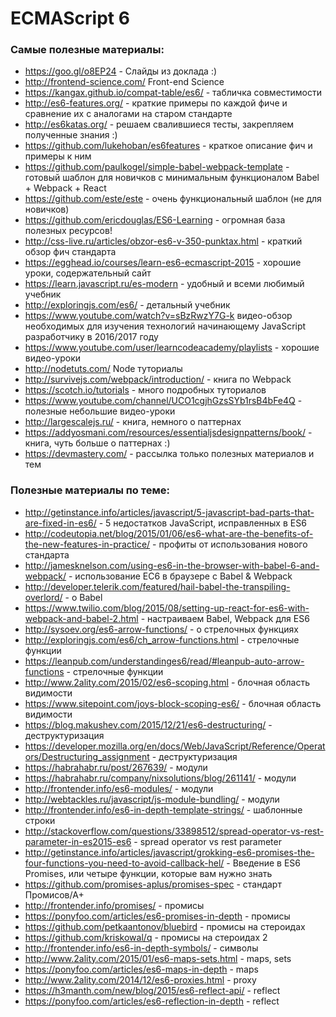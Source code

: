 # ECMAScript 6

### Самые полезные материалы:

* https://goo.gl/o8EP24 - Слайды из доклада :)
* http://frontend-science.com/ Front-end Science
* https://kangax.github.io/compat-table/es6/ - табличка совместимости
* http://es6-features.org/ - краткие примеры по каждой фиче и сравнение их с аналогами на старом стандарте
* http://es6katas.org/ - решаем свалившиеся тесты, закрепляем полученные знания :)
* https://github.com/lukehoban/es6features - краткое описание фич и примеры к ним
* https://github.com/paulkogel/simple-babel-webpack-template - готовый шаблон для новичков с минимальным функционалом Babel + Webpack + React
* https://github.com/este/este - очень функциональный шаблон (не для новичков)
* https://github.com/ericdouglas/ES6-Learning - огромная база полезных ресурсов!
* http://css-live.ru/articles/obzor-es6-v-350-punktax.html - краткий обзор фич стандарта
* https://egghead.io/courses/learn-es6-ecmascript-2015 - хорошие уроки, содержательный сайт
* https://learn.javascript.ru/es-modern - удобный и всеми любимый учебник
* http://exploringjs.com/es6/ - детальный учебник
* https://www.youtube.com/watch?v=sBzRwzY7G-k видео-обзор необходимых для изучения технологий начинающему JavaScript разработчику в 2016/2017 году
* https://www.youtube.com/user/learncodeacademy/playlists - хорошие видео-уроки
* http://nodetuts.com/ Node туториалы
* http://survivejs.com/webpack/introduction/ - книга по Webpack
* https://scotch.io/tutorials - много подробных туториалов
* https://www.youtube.com/channel/UCO1cgjhGzsSYb1rsB4bFe4Q - полезные небольшие видео-уроки
* http://largescalejs.ru/ - книга, немного о паттернах
* https://addyosmani.com/resources/essentialjsdesignpatterns/book/ - книга, чуть больше о паттернах :)
* https://devmastery.com/ - рассылка только полезных материалов и тем

### Полезные материалы по теме:
* http://getinstance.info/articles/javascript/5-javascript-bad-parts-that-are-fixed-in-es6/ - 5 недостатков JavaScript, исправленных в ES6
* http://codeutopia.net/blog/2015/01/06/es6-what-are-the-benefits-of-the-new-features-in-practice/ - профиты от использования нового стандарта
* http://jamesknelson.com/using-es6-in-the-browser-with-babel-6-and-webpack/ - использование ЕС6 в браузере с Babel & Webpack
* http://developer.telerik.com/featured/hail-babel-the-transpiling-overlord/ - o Babel
* https://www.twilio.com/blog/2015/08/setting-up-react-for-es6-with-webpack-and-babel-2.html - настраиваем Babel, Webpack для ES6
* http://sysoev.org/es6-arrow-functions/ - о стрелочных функциях
* http://exploringjs.com/es6/ch_arrow-functions.html - стрелочные функции
* https://leanpub.com/understandinges6/read/#leanpub-auto-arrow-functions - стрелочные функции
* http://www.2ality.com/2015/02/es6-scoping.html - блочная область видимости
* https://www.sitepoint.com/joys-block-scoping-es6/ - блочная область видимости
* https://blog.makushev.com/2015/12/21/es6-destructuring/ - деструктуризация
* https://developer.mozilla.org/en/docs/Web/JavaScript/Reference/Operators/Destructuring_assignment - деструктуризация
* https://habrahabr.ru/post/267639/ - модули
* https://habrahabr.ru/company/nixsolutions/blog/261141/ - модули
* http://frontender.info/es6-modules/ - модули
* http://webtackles.ru/javascript/js-module-bundling/ - модули
* http://frontender.info/es6-in-depth-template-strings/ - шаблонные строки
* http://stackoverflow.com/questions/33898512/spread-operator-vs-rest-parameter-in-es2015-es6 - spread operator vs rest parameter
* http://getinstance.info/articles/javascript/grokking-es6-promises-the-four-functions-you-need-to-avoid-callback-hel/ - Введение в ES6 Promises, или четыре функции, которые вам нужно знать
* https://github.com/promises-aplus/promises-spec - стандарт Промисов/А+
* http://frontender.info/promises/ - промисы
* https://ponyfoo.com/articles/es6-promises-in-depth - промисы
* https://github.com/petkaantonov/bluebird - промисы на стероидах
* https://github.com/kriskowal/q - промисы на стероидах 2
* http://frontender.info/es6-in-depth-symbols/ - символы
* http://www.2ality.com/2015/01/es6-maps-sets.html - maps, sets
* https://ponyfoo.com/articles/es6-maps-in-depth - maps
* http://www.2ality.com/2014/12/es6-proxies.html - proxy
* https://h3manth.com/new/blog/2015/es6-reflect-api/ - reflect
* https://ponyfoo.com/articles/es6-reflection-in-depth - reflect
